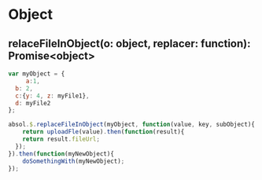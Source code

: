 # Object


## relaceFileInObject(o: object, replacer: function): Promise\<object>

```js
var myObject = {
	 a:1,
  b: 2, 
  c:{y: 4, z: myFile1},
  d: myFile2
};

absol.$.replaceFileInObject(myObject, function(value, key, subObject){
	return uploadFle(value).then(function(result){
    return result.fileUrl;
  });
}).then(function(myNewObject){
	doSomethingWith(myNewObject);
});

```